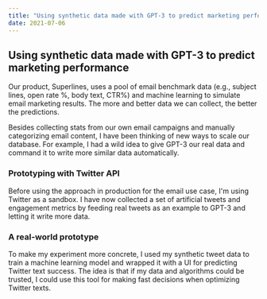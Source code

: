 ```yaml
---
title: "Using synthetic data made with GPT-3 to predict marketing performance"
date: 2021-07-06
---
```


## Using synthetic data made with GPT-3 to predict marketing performance

Our product, Superlines, uses a pool of email benchmark data (e.g., subject lines, open rate %, body text, CTR%) and machine learning to simulate email marketing results. The more and better data we can collect, the better the predictions.

Besides collecting stats from our own email campaigns and manually categorizing email content, I have been thinking of new ways to scale our database. For example, I had a wild idea to give GPT-3 our real data and command it to write more similar data automatically.

### Prototyping with Twitter API
Before using the approach in production for the email use case, I'm using Twitter as a sandbox. I have now collected a set of artificial tweets and engagement metrics by feeding real tweets as an example to GPT-3 and letting it write more data.

### A real-world prototype
To make my experiment more concrete, I used my synthetic tweet data to train a machine learning model and wrapped it with a UI for predicting Twitter text success. The idea is that if my data and algorithms could be trusted, I could use this tool for making fast decisions when optimizing Twitter texts.
